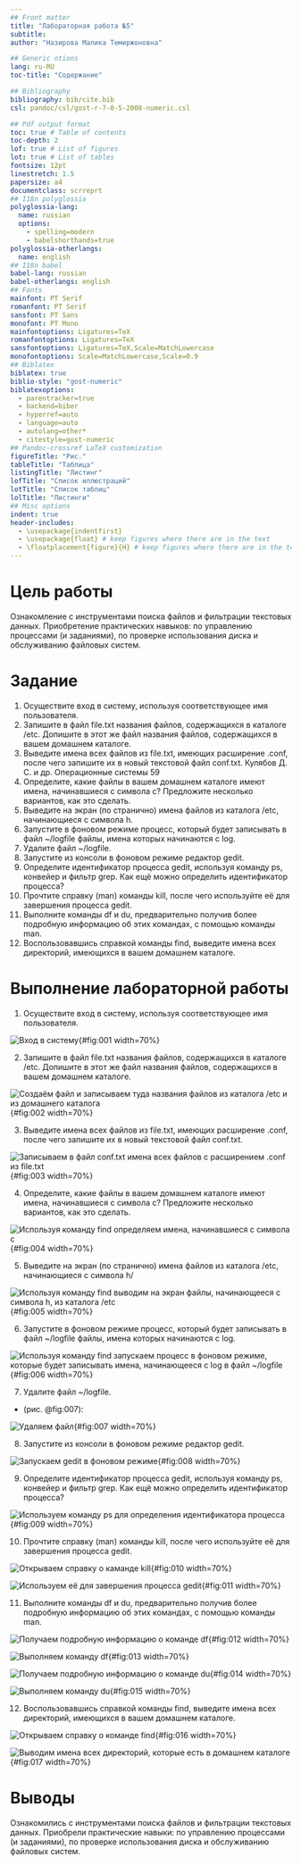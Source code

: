 ```yaml
---
## Front matter
title: "Лабораторная работа №5"
subtitle: 
author: "Назирова Малика Темиржоновна"

## Generic otions
lang: ru-RU
toc-title: "Содержание"

## Bibliography
bibliography: bib/cite.bib
csl: pandoc/csl/gost-r-7-0-5-2008-numeric.csl

## Pdf output format
toc: true # Table of contents
toc-depth: 2
lof: true # List of figures
lot: true # List of tables
fontsize: 12pt
linestretch: 1.5
papersize: a4
documentclass: scrreprt
## I18n polyglossia
polyglossia-lang:
  name: russian
  options:
	- spelling=modern
	- babelshorthands=true
polyglossia-otherlangs:
  name: english
## I18n babel
babel-lang: russian
babel-otherlangs: english
## Fonts
mainfont: PT Serif
romanfont: PT Serif
sansfont: PT Sans
monofont: PT Mono
mainfontoptions: Ligatures=TeX
romanfontoptions: Ligatures=TeX
sansfontoptions: Ligatures=TeX,Scale=MatchLowercase
monofontoptions: Scale=MatchLowercase,Scale=0.9
## Biblatex
biblatex: true
biblio-style: "gost-numeric"
biblatexoptions:
  - parentracker=true
  - backend=biber
  - hyperref=auto
  - language=auto
  - autolang=other*
  - citestyle=gost-numeric
## Pandoc-crossref LaTeX customization
figureTitle: "Рис."
tableTitle: "Таблица"
listingTitle: "Листинг"
lofTitle: "Список иллюстраций"
lotTitle: "Список таблиц"
lolTitle: "Листинги"
## Misc options
indent: true
header-includes:
  - \usepackage{indentfirst}
  - \usepackage{float} # keep figures where there are in the text
  - \floatplacement{figure}{H} # keep figures where there are in the text
---
```


# Цель работы

Ознакомление с инструментами поиска файлов и фильтрации текстовых данных.
Приобретение практических навыков: по управлению процессами (и заданиями), по
проверке использования диска и обслуживанию файловых систем.

# Задание

1. Осуществите вход в систему, используя соответствующее имя пользователя.
2. Запишите в файл file.txt названия файлов, содержащихся в каталоге /etc. Допишите в этот же файл названия файлов, содержащихся в вашем домашнем каталоге.
3. Выведите имена всех файлов из file.txt, имеющих расширение .conf, после чего
запишите их в новый текстовой файл conf.txt.
Кулябов Д. С. и др. Операционные системы 59
4. Определите, какие файлы в вашем домашнем каталоге имеют имена, начинавшиеся
с символа c? Предложите несколько вариантов, как это сделать.
5. Выведите на экран (по странично) имена файлов из каталога /etc, начинающиеся
с символа h.
6. Запустите в фоновом режиме процесс, который будет записывать в файл ~/logfile
файлы, имена которых начинаются с log.
7. Удалите файл ~/logfile.
8. Запустите из консоли в фоновом режиме редактор gedit.
9. Определите идентификатор процесса gedit, используя команду ps, конвейер и фильтр
grep. Как ещё можно определить идентификатор процесса?
10. Прочтите справку (man) команды kill, после чего используйте её для завершения
процесса gedit.
11. Выполните команды df и du, предварительно получив более подробную информацию
об этих командах, с помощью команды man.
12. Воспользовавшись справкой команды find, выведите имена всех директорий, имеющихся в вашем домашнем каталоге.

# Выполнение лабораторной работы

1. Осуществите вход в систему, используя соответствующее имя пользователя.

![Вход в систему](image/1.png){#fig:001 width=70%}


2. Запишите в файл file.txt названия файлов, содержащихся в каталоге /etc. Допишите в этот же файл названия файлов, содержащихся в вашем домашнем каталоге.

![Создаём файл и записываем туда названия файлов из каталога /etc и из домашнего каталога](image/2.png){#fig:002 width=70%}


3. Выведите имена всех файлов из file.txt, имеющих расширение .conf, после чего
запишите их в новый текстовой файл conf.txt.

![Записываем в файл conf.txt имена всех файлов с расширением .conf из file.txt](image/3.png){#fig:003 width=70%}


4. Определите, какие файлы в вашем домашнем каталоге имеют имена, начинавшиеся
с символа c? Предложите несколько вариантов, как это сделать.

![Используя команду find определяем имена, начинавшиеся с символа с](image/4.png){#fig:004 width=70%}


5. Выведите на экран (по странично) имена файлов из каталога /etc, начинающиеся
с символа h/

![Используя команду find выводим на экран файлы, начинающееся с символа h, из каталога /etc](image/5.png){#fig:005 width=70%}


6. Запустите в фоновом режиме процесс, который будет записывать в файл ~/logfile
файлы, имена которых начинаются с log.

![Используя команду find запускаем процесс в фоновом режиме, которые будет записывать имена, начинающееся с log в файл ~/logfile](image/6.png){#fig:006 width=70%}


7. Удалите файл ~/logfile.

- (рис. @fig:007):

![Удаляем файл](image/7.png){#fig:007 width=70%}


8. Запустите из консоли в фоновом режиме редактор gedit.

![Запускаем gedit в фоновом режиме](image/8.png){#fig:008 width=70%}


9. Определите идентификатор процесса gedit, используя команду ps, конвейер и фильтр
grep. Как ещё можно определить идентификатор процесса?

![Используем команду ps для определения идентификатора процесса](image/9.png){#fig:009 width=70%}


10. Прочтите справку (man) команды kill, после чего используйте её для завершения
процесса gedit.

![Открываем справку о каманде kill](image/10.1.png){#fig:010 width=70%}

![Используем её для завершения процесса gedit](image/10.2.png){#fig:011 width=70%}


11. Выполните команды df и du, предварительно получив более подробную информацию
об этих командах, с помощью команды man.

![Получаем подробную информацию о команде df](image/11.1.png){#fig:012 width=70%}

![Выполняем команду df](image/11.2.png){#fig:013 width=70%}

![Получаем подробную информацию о команде du](image/11.3.png){#fig:014 width=70%}

![Выполняем команду du](image/11.4.png){#fig:015 width=70%}


12. Воспользовавшись справкой команды find, выведите имена всех директорий, имеющихся в вашем домашнем каталоге.

![Открываем справку о команде find](image/12.1.png){#fig:016 width=70%}

![Выводим имена всех директорий, которые есть в домашнем каталоге](image/12.2.png){#fig:017 width=70%}

# Выводы

Ознакомились с инструментами поиска файлов и фильтрации текстовых данных.
Приобрели практические навыки: по управлению процессами (и заданиями), по
проверке использования диска и обслуживанию файловых систем.
